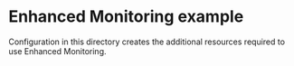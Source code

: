 Enhanced Monitoring example
===========================

Configuration in this directory creates the additional resources required to use Enhanced Monitoring.

